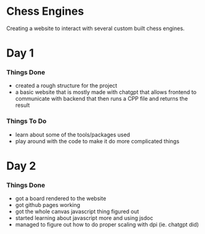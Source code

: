# Chess Engines

Creating a website to interact with several custom built chess engines.


# Day 1

### Things Done

- created a rough structure for the project 
- a basic website that is mostly made with chatgpt that allows frontend to communicate with backend that then runs a CPP file and returns the result

### Things To Do

- learn about some of the tools/packages used
- play around with the code to make it do more complicated things 


# Day 2

### Things Done

- got a board rendered to the website
- got github pages working
- got the whole canvas javascript thing figured out
- started learning about javascript more and using jsdoc
- managed to figure out how to do proper scaling with dpi (ie. chatgpt did)

